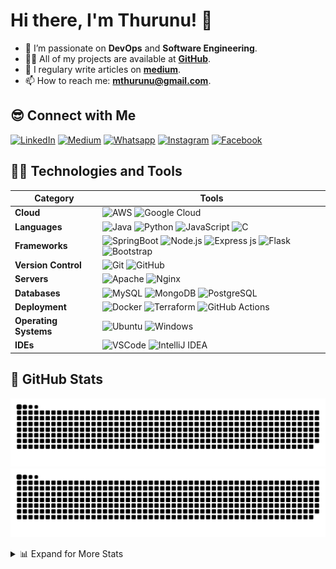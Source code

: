# Hi there, I'm Thurunu! 👋

- 🌱 I’m passionate on **DevOps** and **Software Engineering**.
- 👨‍💻 All of my projects are available at **[GitHub][github]**.
- 📝 I regulary write articles on **[medium][medium]**.
- 📫 How to reach me: **mthurunu@gmail.com**.

## 😎 Connect with Me

[![LinkedIn](https://img.shields.io/badge/linkedin-%230077B5.svg?&style=for-the-badge&logo=linkedin&logoColor=white)][linkedin]
[![Medium](https://img.shields.io/badge/Medium-12100E?style=for-the-badge&logo=medium&logoColor=white)][Medium]
[![Whatsapp](https://img.shields.io/badge/WhatsApp-25D366?style=for-the-badge&logo=whatsapp&logoColor=white)][whatsapp]
[![Instagram](https://img.shields.io/badge/instagram-%23E4405F.svg?&style=for-the-badge&logo=instagram&logoColor=white)][instagram]
[![Facebook](https://img.shields.io/badge/facebook-%231877F2.svg?&style=for-the-badge&logo=facebook&logoColor=white)][facebook]


## 👨‍💻 Technologies and Tools

| Category           | Tools                                                                                                                                                                                                 |
|--------------------|-------------------------------------------------------------------------------------------------------------------------------------------------------------------------------------------------------|
| **Cloud**          | ![AWS](https://img.shields.io/badge/Amazon_AWS-232F3E?style=for-the-badge&logo=amazon-aws&logoColor=white) ![Google Cloud](https://img.shields.io/badge/GOOGLE%20CLOUD-%234285F4?style=for-the-badge&logo=googlecloud&logoColor=white&logoSize=auto)                                                                                           |
| **Languages**      | ![Java](https://img.shields.io/badge/Java-ED8B00?style=for-the-badge&logo=openjdk&logoColor=white) ![Python](https://img.shields.io/badge/python-3670A0?style=for-the-badge&logo=python&logoColor=ffdd54)  ![JavaScript](https://img.shields.io/badge/JAVASCRIPT-yellow?style=for-the-badge&logo=javascript&logoColor=black&logoSize=auto) ![C](https://img.shields.io/badge/C-%23D3D3D3?style=for-the-badge&logo=c&logoColor=black&logoSize=auto) |
| **Frameworks**     | ![SpringBoot](https://img.shields.io/badge/SPRINGBOOT-%236DB33F?style=for-the-badge&logo=spring&logoColor=white&logoSize=auto) ![Node.js](https://img.shields.io/badge/Node.js-43853D?style=for-the-badge&logo=node.js&logoColor=white) ![Express js](https://img.shields.io/badge/express.js-000000?style=for-the-badge&logo=express&logoColor=white) ![Flask](https://img.shields.io/badge/Flask-000000?style=for-the-badge&logo=Flask&logoColor=white) ![Bootstrap](https://img.shields.io/badge/bootstrap%20-%23563D7C.svg?&style=for-the-badge&logo=bootstrap&logoColor=white) |
| **Version Control**|    ![Git](https://img.shields.io/badge/GIT-%23F05032?style=for-the-badge&logo=Git&logoColor=white&logoSize=auto) ![GitHub](https://img.shields.io/badge/GitHub-100000?style=for-the-badge&logo=github&logoColor=white)                                                                                                 |
| **Servers**        | ![Apache](https://img.shields.io/badge/apache%20-%23D42029.svg?&style=for-the-badge&logo=apache&logoColor=white) ![Nginx](https://img.shields.io/badge/nginx%20-%23009639.svg?&style=for-the-badge&logo=nginx&logoColor=white) |
| **Databases**      | ![MySQL](https://img.shields.io/badge/MySQL-00000F?style=for-the-badge&logo=mysql&logoColor=white) ![MongoDB](https://img.shields.io/badge/MongoDB-%234ea94b.svg?&style=for-the-badge&logo=mongodb&logoColor=white) ![PostgreSQL](https://img.shields.io/badge/PostgreSQL-316192?style=for-the-badge&logo=postgresql&logoColor=white) |
| **Deployment**     | ![Docker](https://img.shields.io/badge/docker%20-%230db7ed.svg?&style=for-the-badge&logo=docker&logoColor=white) ![Terraform](https://img.shields.io/badge/terraform-%235835CC.svg?style=for-the-badge&logo=terraform&logoColor=white) ![GitHub Actions](https://img.shields.io/badge/GitHub_Actions-2088FF?style=for-the-badge&logo=github-actions&logoColor=white) |
| **Operating Systems** | ![Ubuntu](https://img.shields.io/badge/Ubuntu-E95420?style=for-the-badge&logo=Ubuntu&logoColor=white) ![Windows](https://img.shields.io/badge/Windows-0078D6?style=for-the-badge&logo=windows&logoColor=white) |
| **IDEs**           | ![VSCode](https://img.shields.io/badge/Visual_Studio_Code-0078D4?style=for-the-badge&logo=visual%20studio%20code&logoColor=white) ![IntelliJ IDEA](https://img.shields.io/badge/Intellij%20Idea-000?logo=intellij-idea&style=for-the-badge) |


## 🚀 GitHub Stats
![GitHub Snake](https://raw.githubusercontent.com/Thurunu/Thurunu/output/github-contribution-grid-snake-dark.svg#gh-dark-mode-only)![GitHub Snake](https://raw.githubusercontent.com/Thurunu/Thurunu/output/github-contribution-grid-snake.svg#gh-light-mode-only)


<details>
  <summary>📊 Expand for More Stats</summary>

  ![GitHub Contribution Graph](https://github-readme-activity-graph.vercel.app/graph?username=thurunu&bg_color=000000&color=0091ff&line=0084ff&point=1100ff&area=true&hide_border=true)
  ![Thurunu's GitHub Stats](https://github-readme-stats.vercel.app/api?username=thurunu&show_icons=true&hide_border=true&hide=contribs,prs&theme=dark)

  **🐱 Most Used Languages** 

  ![Top Languages](https://github-readme-stats.vercel.app/api/top-langs/?username=thurunu&layout=compact)

</details>

[instagram]: https://www.instagram.com/thurunu.lk?igsh=MWkwdHQyaDJndW02dQ==
[linkedin]: https://www.linkedin.com/in/thurunumihiranga/
[facebook]: https://www.facebook.com/thurunu.mihiranga.2115
[github]: https://github.com/Thurunu
[medium]: https://medium.com/@mthurunu
[whatsapp]: https://wa.me/+94769771656
